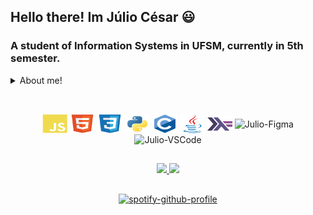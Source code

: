 <!---
Julio-Cesar-PC/Julio-Cesar-PC is a ✨ special ✨ repository because its `README.md` (this file) appears on your GitHub profile.
You can click the Preview link to take a look at your changes.
--->
## Hello there! Im Júlio César 😃

### A student of Information Systems in UFSM, currently in 5th semester.

<details>
  <summary>About me!</summary>

  - I'm 21yo and my birthday is november 4th 🎂
  
  - I like to watch movies and play games 🎬 🎮
  
  - i'm learning French 🟦⬜🟥
  
  - Music nerd 🤓
  
</details>

##

<div style="display: inline_block" align="center"><br>
  <img align="center" alt="Julio-Js" height="30" width="40" src="https://raw.githubusercontent.com/devicons/devicon/master/icons/javascript/javascript-plain.svg">
  <img align="center" alt="Julio-HTML" height="30" width="40" src="https://raw.githubusercontent.com/devicons/devicon/master/icons/html5/html5-original.svg">
  <img align="center" alt="Julio-CSS" height="30" width="40" src="https://raw.githubusercontent.com/devicons/devicon/master/icons/css3/css3-original.svg">
  <img align="center" alt="Julio-Python" height="30" width="40" src="https://raw.githubusercontent.com/devicons/devicon/master/icons/python/python-original.svg">
  <img align="center" alt="Julio-C" height="30" width="40" src="https://raw.githubusercontent.com/devicons/devicon/master/icons/c/c-original.svg">
  <img align="center" alt="Julio-C" height="30" width="40" src="https://raw.githubusercontent.com/devicons/devicon/master/icons/java/java-original.svg">
  <img align="center" alt="Julio-C" height="30" width="40" src="https://raw.githubusercontent.com/devicons/devicon/master/icons/haskell/haskell-original.svg">
  <img align="center" alt="Julio-Figma" height="30" width="40" src="https://cdn.jsdelivr.net/gh/devicons/devicon/icons/figma/figma-original.svg">
  <img align="center" alt="Julio-VSCode" height="30" width="40" src="https://cdn.jsdelivr.net/gh/devicons/devicon/icons/vscode/vscode-original.svg">
</div>

##

<div align="center">
  <a href="https://github.com/Julio-Cesar-PC">
  <img height="180em" src="https://github-readme-stats.vercel.app/api?username=Julio-Cesar-PC&show_icons=true&theme=vue-dark&include_all_commits=true&count_private=true"/>
  <img height="180em" src="https://github-readme-stats.vercel.app/api/top-langs/?username=Julio-Cesar-PC&layout=compact&langs_count=7&theme=vue-dark"/>
</div>
  
##
 
<div align= "center"> 

[![spotify-github-profile](https://spotify-github-profile.vercel.app/api/view?uid=12150132073&cover_image=true&theme=default)](https://github.com/kittinan/spotify-github-profile)

  </div>
